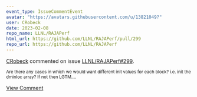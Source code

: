 ```yaml
---
event_type: IssueCommentEvent
avatar: "https://avatars.githubusercontent.com/u/13821049?"
user: CRobeck
date: 2023-02-08
repo_name: LLNL/RAJAPerf
html_url: https://github.com/LLNL/RAJAPerf/pull/299
repo_url: https://github.com/LLNL/RAJAPerf
---
```


<a href='https://github.com/CRobeck' target='_blank'>CRobeck</a> commented on issue <a href='https://github.com/LLNL/RAJAPerf/pull/299' target='_blank'>LLNL/RAJAPerf#299</a>.

<small>Are there any cases in which we would want different init values for each block? i.e. init the dminloc array? If not then LGTM....</small>

<a href='https://github.com/LLNL/RAJAPerf/pull/299' target='_blank'>View Comment</a>